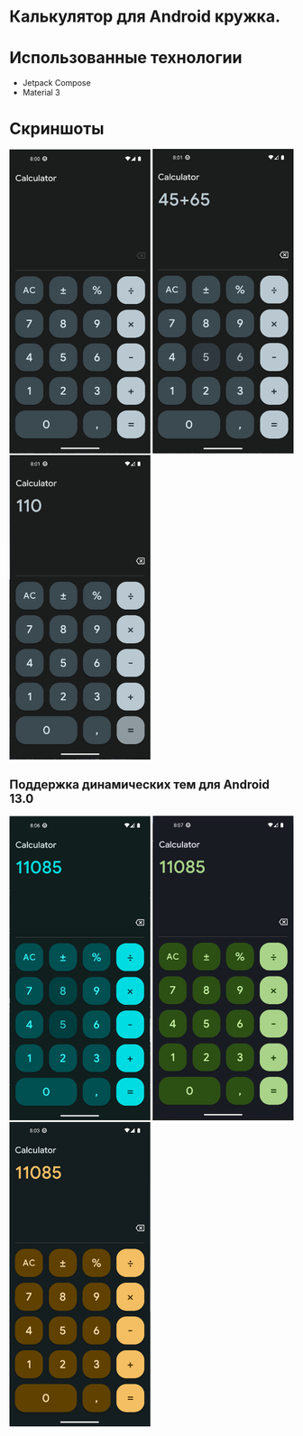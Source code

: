 # Калькулятор для Android кружка.

# Использованные технологии
* Jetpack Compose
* Material 3



# Скриншоты
<p>
    <img src="image/firstScreen.png" width="250" height="540">
    <img src="image/secondScreen.png" width="250" height="540">
    <img src="image/thirdScreens.png" width="250" height="540">
</p>

## Поддержка динамических тем для Android 13.0

<p>
    <img src="image/BlueTheme.png" width="250" height="540">
    <img src="image/GreenTheme.png" width="250" height="540">
    <img src="image/ThemeScreens.png" width="250" height="540">
</p>
